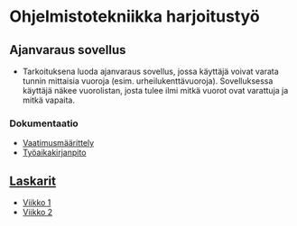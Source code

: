 # Ohjelmistotekniikka harjoitustyö

## Ajanvaraus sovellus

* Tarkoituksena luoda ajanvaraus sovellus, jossa käyttäjä voivat varata tunnin mittaisia vuoroja (esim. urheilukenttävuoroja). Sovelluksessa käyttäjä näkee vuorolistan, josta tulee ilmi mitkä vuorot ovat varattuja ja mitkä vapaita.

### Dokumentaatio

* [Vaatimusmäärittely](./dokumentaatio/vaatimusmaarittely.md)
* [Työaikakirjanpito](./dokumentaatio/tuntikirjanpito.md)


## [Laskarit](https://github.com/levomaaa/ot-harjoitustyo/blob/main/laskarit)
* [Viikko 1](https://github.com/levomaaa/ot-harjoitustyo/blob/main/laskarit/viikko1.md)
* [Viikko 2](https://github.com/levomaaa/ot-harjoitustyo/blob/main/laskarit/viikko2)
